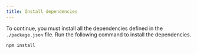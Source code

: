 ```yaml
---
title: Install dependencies
---
```


To continue, you must install all the dependencies defined in the `./package.json` file. Run the following command to install the dependencies.

```
npm install
```
